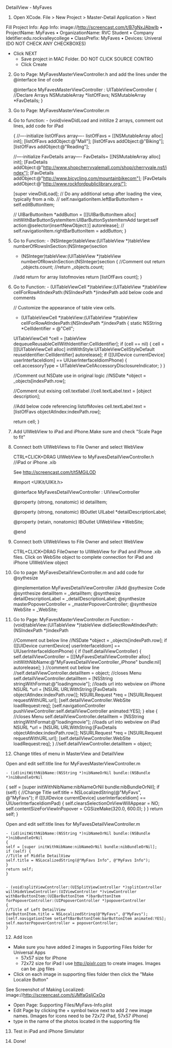 DetailView - MyFaves

1) Open XCode. File > New Project > Master-Detail Application > Next

Fill Project Info:  App Info: image://http://screencast.com/t/B7gNxJAbwIb
•	ProjectName: MyFaves
•	OrganizationName: RVC Student
•	Company Idetifier:edu.rockvalleycollege
•	ClassPrefix: MyFaves
•	Devices: Univeral
              (DO NOT CHECK ANY CHECKBOXES)
- Click NEXT
    - Save project in MAC Folder. DO NOT CLICK SOURCE CONTRO
    - Click Create

2) Go to Page: MyFavesMasterViewController.h and add the lines under the @interface line of code

     @interface MyFavesMasterViewController : UITableViewController
    {
    //Declare Arrays
    NSMutableArray *listOfFavs;
    NSMutableArray *FavDetails;
    }


3) Go to Page: MyFavesMasterViewController.m


4) Go to function: - (void)viewDidLoad and initilize 2 arrays, comment out lines, add code for iPad

    {
    //—-initialize  listOfFavs array—-
    listOfFavs = [[NSMutableArray alloc] init];
    [listOfFavs addObject:@"Mall"];
    [listOfFavs addObject:@"Biking"];
    [listOfFavs addObject:@"Reading"];
    
    //—-initialize  FavDetails array—-
    FavDetails= [[NSMutableArray alloc] init];
    [FavDetails addObject:@"http://www.shopcherryvalemall.com/shop/cherryvale.nsf/index"];
    [FavDetails addObject:@"http://www.bicycling.com/mountainbikecom"];
    [FavDetails addObject:@"http://www.rockfordpubliclibrary.org/"];
    
    [super viewDidLoad];
    // Do any additional setup after loading the view, typically from a nib.
    // self.navigationItem.leftBarButtonItem = self.editButtonItem;

    // UIBarButtonItem *addButton = [[[UIBarButtonItem alloc] initWithBarButtonSystemItem:UIBarButtonSystemItemAdd target:self action:@selector(insertNewObject:)] autorelease];
    // self.navigationItem.rightBarButtonItem = addButton;
    } 

4) Go to Function: - (NSInteger)tableView:(UITableView *)tableView numberOfRowsInSection:(NSInteger)section

    - (NSInteger)tableView:(UITableView *)tableView numberOfRowsInSection:(NSInteger)section
    {
    //Comment out return _objects.count;
    //return _objects.count;

    //add return for array listofmovies
    return [listOfFavs count];
    }

5) Go to Function: - (UITableViewCell *)tableView:(UITableView *)tableView cellForRowAtIndexPath:(NSIndexPath *)indexPath add below code and comments

    // Customize the appearance of table view cells.
    - (UITableViewCell *)tableView:(UITableView *)tableView cellForRowAtIndexPath:(NSIndexPath *)indexPath
    {
    static NSString *CellIdentifier = @"Cell";

    UITableViewCell *cell = [tableView dequeueReusableCellWithIdentifier:CellIdentifier];
    if (cell == nil) {
        cell = [[[UITableViewCell alloc] initWithStyle:UITableViewCellStyleDefault reuseIdentifier:CellIdentifier] autorelease];
        if ([[UIDevice currentDevice] userInterfaceIdiom] == UIUserInterfaceIdiomPhone) {
            cell.accessoryType = UITableViewCellAccessoryDisclosureIndicator;
        }
    }

    //Comment out NSDate use in original logic
    //NSDate *object = _objects[indexPath.row];

    //Comment out exising cell.textlabel
    //cell.textLabel.text = [object description];

    //Add below code referencing listofMovies
    cell.textLabel.text = [listOfFavs objectAtIndex:indexPath.row];

    return cell;
    }


6) Add UIWebView to iPad and iPhone.Make sure and check "Scale Page to fit"

7) Connect both UIWebViews to File Owner and select WebView

   CTRL+CLICK+DRAG UIWebView to MyFavesDetailViewController.h //iPad or iPhone .xib

   See http://screencast.com/t/t5MGiLOD

    #import <UIKit/UIKit.h>

    @interface MyFavesDetailViewController : UIViewController <UISplitViewControllerDelegate>

    @property (strong, nonatomic) id detailItem;

    @property (strong, nonatomic) IBOutlet UILabel *detailDescriptionLabel;

    @property (retain, nonatomic) IBOutlet UIWebView *WebSite;

    @end

8) Connect both UIWebViews to File Owner and select WebView

   CTRL+CLICK+DRAG FileOwner to UIWebView for iPad and iPhone .xib files.
   Click on WebSite object to complete connection for iPad and iPhone UIWebView object

9) Go to page: MyFavesDetailViewController.m and add code for @sythesize

    @implementation MyFavesDetailViewController
    //Add @sythesize Code
    @synthesize detailItem = _detailItem;
    @synthesize detailDescriptionLabel = _detailDescriptionLabel;
    @synthesize masterPopoverController = _masterPopoverController;
    @synthesize WebSite = _WebSite;

10) Go to Page: MyFavesMasterViewController.m
Function: - (void)tableView:(UITableView *)tableView didSelectRowAtIndexPath:(NSIndexPath *)indexPath

    //Comment out below line
    //NSDate *object = _objects[indexPath.row];
    if ([[UIDevice currentDevice] userInterfaceIdiom] == UIUserInterfaceIdiomPhone) {
    if (!self.detailViewController) {
        self.detailViewController = [[[MyFavesDetailViewController alloc] initWithNibName:@"MyFavesDetailViewController_iPhone" bundle:nil] autorelease];
    }
    //comment out below line
    //self.detailViewController.detailItem = object;
    //closes Menu
    self.detailViewController.detailItem =
    [NSString stringWithFormat:@"loadingmovie"];
    //loads url into webview on iPhone
    NSURL *url = [NSURL URLWithString:[FavDetails objectAtIndex:indexPath.row]];
    NSURLRequest *req = [NSURLRequest requestWithURL:url];
    [self.detailViewController.WebSite loadRequest:req];
    [self.navigationController pushViewController:self.detailViewController animated:YES];
    }
    else
    {
    //closes Menu
    self.detailViewController.detailItem =
    [NSString stringWithFormat:@"loadingmovie"];
    //loads url into webview on iPad
    NSURL *url = [NSURL URLWithString:[FavDetails objectAtIndex:indexPath.row]];
    NSURLRequest *req = [NSURLRequest requestWithURL:url];
    [self.detailViewController.WebSite loadRequest:req];
    }
    //self.detailViewController.detailItem = object;

11) Change titles of menu in MasterView and DetailView

Open and edit self.title line for MyFavesMasterViewController.m

    - (id)initWithNibName:(NSString *)nibNameOrNil bundle:(NSBundle *)nibBundleOrNil
   {
    self = [super initWithNibName:nibNameOrNil bundle:nibBundleOrNil];
    if (self) {
    //Change Title
    self.title = NSLocalizedString(@"MyFavs", @"MyFavs");
    if ([[UIDevice currentDevice] userInterfaceIdiom] == UIUserInterfaceIdiomPad) {
        self.clearsSelectionOnViewWillAppear = NO;
        self.contentSizeForViewInPopover = CGSizeMake(320.0, 600.0);
     }
    }
    return self;
    }

Open and edit self.title lines for MyFavesDetailViewController.m

    - (id)initWithNibName:(NSString *)nibNameOrNil bundle:(NSBundle *)nibBundleOrNil
    {
    self = [super initWithNibName:nibNameOrNil bundle:nibBundleOrNil];
    if (self) {
    //Title of Middle DetailView
    self.title = NSLocalizedString(@"MyFavs Info", @"MyFavs Info");
    }
    return self;
    }


    - (void)splitViewController:(UISplitViewController *)splitController willHideViewController:(UIViewController *)viewController withBarButtonItem:(UIBarButtonItem *)barButtonItem forPopoverController:(UIPopoverController *)popoverController
    {
    //Title of Left DetailView
    barButtonItem.title = NSLocalizedString(@"MyFavs", @"MyFavs");
    [self.navigationItem setLeftBarButtonItem:barButtonItem animated:YES];
    self.masterPopoverController = popoverController;
    }

12) Add Icon

- Make sure you have added 2 images in Supporting Files folder for Universal Apps
  * 57x57 size for iPhone
  * 72x72 size for iPad
  I use http://pixlr.com to create images. Images can be .jpg files
- Click on each image in supporting files folder then click the "Make Localize Button"

See Screenshot of Making Localized: image://http://screencast.com/t/JMfaGsljCxOq

- Open Page: Supporting Files/MyFavs-Info.plist
- Edit Page by clicking the + symbol twice next to add 2 new image names.
  (Images for icons need to be 72x72 iPad, 57x57 iPhone)
- type in the name of the photos located in the supporting file

13) Test in iPad and iPhone Simulator

14) Done!

